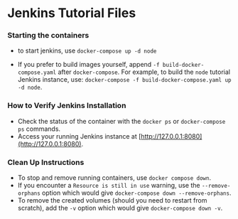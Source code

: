 # Jenkins Tutorial Files

### Starting the containers

- to start jenkins, use `docker-compose up -d node`

- If you prefer to build images yourself, append `-f build-docker-compose.yaml` after `docker-compose`. For example, to build the `node` tutorial Jenkins instance, use: `docker-compose -f build-docker-compose.yaml up -d node`.

### How to Verify Jenkins Installation

- Check the status of the container with the `docker ps` or `docker-compose ps` commands.
- Access your running Jenkins instance at [http://127.0.0.1:8080](http://127.0.0.1:8080).

### Clean Up Instructions

- To stop and remove running containers, use `docker compose down`.
- If you encounter a `Resource is still in use` warning, use the `--remove-orphans` option which would give `docker-compose down --remove-orphans`.
- To remove the created volumes (should you need to restart from scratch), add the `-v` option which would give `docker-compose down -v`.

